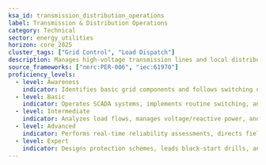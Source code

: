 ```yaml
---
ksa_id: transmission_distribution_operations
label: Transmission & Distribution Operations
category: Technical
sector: energy_utilities
horizon: core_2025
cluster_tags: ["Grid Control", "Load Dispatch"]
description: Manages high-voltage transmission lines and local distribution networks to maintain grid reliability, stability, and regulatory compliance.
source_frameworks: ["nerc:PER-006", "iec:61970"]
proficiency_levels:
  - level: Awareness
    indicator: Identifies basic grid components and follows switching orders.
  - level: Basic
    indicator: Operates SCADA systems, implements routine switching, and records load data.
  - level: Intermediate
    indicator: Analyzes load flows, manages voltage/reactive power, and responds to contingencies.
  - level: Advanced
    indicator: Performs real-time reliability assessments, directs field crews, and coordinates with balancing authorities.
  - level: Expert
    indicator: Designs protection schemes, leads black-start drills, and advises regulators on grid-modernization policy.
---
```


